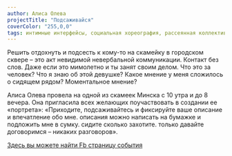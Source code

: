 ```yaml
---
author: Алиса Олева
projectTitle: "Подсаживайся"
coverColor: "255,0,0"
tags: интимные интерфейсы, социальная хореография, рассеянная коллективность, практики самих себя
---
```

Решить отдохнуть и подсесть к кому-то на скамейку в городском сквере – это акт невидимой невербальной коммуникации. Контакт без слов. Даже если это мимолетно и ты занят своим делом. Что это за человек? Что я знаю об этой девушке? Какое мнение у меня сложилось о сидящем рядом? Моментальное мнение?

Алиса Олева провела на одной из скамеек Минска с 10 утра и до 8 вечера. Она пригласила всех желающих поучаствовать в создании ее «портрета»: «Приходите, подсаживайтесь и фиксируйте ваше описание и впечатление обо мне. описания можно написать на бумажке и подложить мне в сумку. сидите сколько захотите. только давайте договоримся – никаких разговоров».

[Здесь вы можете найти Fb страницу события][1]

[1]:	https://www.facebook.com/events/993561960762873/